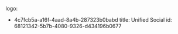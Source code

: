 logo:
  - 4c7fcb5a-a16f-4aad-8a4b-287323b0babd
title: Unified Social
id: 68121342-5b7b-4080-9326-d434196b0677
